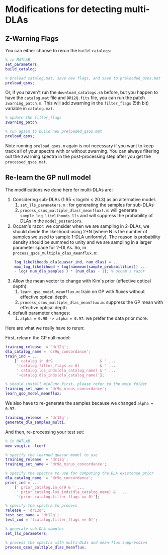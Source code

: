 # Modifications for detecting multi-DLAs

## Z-Warning Flags

You can either choose to rerun the `build_catalogs`:

```matlab
% in MATLAB
set_parameters;
build_catalog;

% preload catalog.mat, save new flags, and save to preloaded_qsos.mat
preload_qsos;
```

Or, if you haven't run the `download_catalogs.sh` before,
but you happen to have the `catalog.mat` file and `DR12Q.fits` file,
you can run the patch `zwarning_patch.m`.
This will add zwarning in the `filter_flags` (5th bit) variable in `catalog.mat`.

```matlab
% update the filter_flags
zwarning_patch;

% run again to build new preloaded_qsos.mat
preload_qsos;
```

Note running `preload_qsos.m` again is not necessary
if you want to keep track all of your spectra with or without zwarning.
You can always filtering out the zwarning spectra in the post-processing step
after you get the `processed_qsos.mat`.

## Re-learn the GP null model

The modifications we done here for multi-DLAs are:

1. Considering sub-DLAs (1.95 < lognhi < 20.3) as an alternative model. 
   1. `set_lls_parameters.m` : for generating the samples for sub-DLAs
   2. `process_qsos_multiple_dlas(_meanflux).m`: will generate `sample_log_likelihoods_lls` and will suppress the probability of DLAs in the `model_posteriors`.
2. Occam's razor: we consider when we are sampling in 2-DLAs, we should divide the likelihood using 2*N (where N is the number of samples we used to sample 1-DLA uniformly). The reason is probability density should be summed to unity and we are sampling in a larger parameter space for 2-DLAs. So, in `process_qsos_multiple_dlas_meanflux.m`:

```matlab
    log_likelihoods_dla(quasar_ind, num_dlas) = ...
    max_log_likelihood + log(nanmean(sample_probabilities)) ...
    - log( num_dla_samples ) * (num_dlas - 1); % occam's razor
```

3. Allow the mean vector to change with Kim's prior (effective optical depth):
   1. `learn_qso_model_meanflux.m`: train on GP with fluxes without effective optical depth.
   2. `process_qsos_multiple_dlas_meanflux.m`: suppress the GP mean with effective optical depth
4. default parameter changes:
   1. `alpha = 0.90 -> alpha = 0.97`: we prefer the data prior more.

Here are what we really have to rerun:

First, relearn the GP null model:

```matlab
training_release  = 'dr12q';
dla_catalog_name = 'dr9q_concordance';
train_ind = ...
    [' catalog.in_dr9                     & ' ...
     '(catalog.filter_flags == 0)         & ' ...
     ' catalog.los_inds(dla_catalog_name) & ' ...
     '~catalog.dla_inds(dla_catalog_name)'];

% should install minFunc first. please refer to the main folder
training_set_name = 'dr9q_minus_concordance';
learn_qso_model_meanflux;
```

We also have to re-generate the samples because we changed `alpha = 0.97`:

```matlab
training_release  = 'dr12q';
generate_dla_samples_multi;
```

And then, re-processing your test set:

```matlab
% in MATLAB
mex voigt.c -lcerf

% specify the learned quasar model to use
training_release  = 'dr12q';
training_set_name = 'dr9q_minus_concordance';

% specify the spectra to use for computing the DLA existence prior
dla_catalog_name  = 'dr9q_concordance';
prior_ind = ...
    [' prior_catalog.in_dr9 & ' ...
     ' prior_catalog.los_inds(dla_catalog_name) & ' ...
     '(prior_catalog.filter_flags == 0)'];

% specify the spectra to process
release = 'dr12q';
test_set_name = 'dr12q';
test_ind = '(catalog.filter_flags == 0)';

% generate sub-DLA samples
set_lls_parameters;

% process the spectra with multi-DLAs and mean-flux suppression
process_qsos_multiple_dlas_meanflux;
```